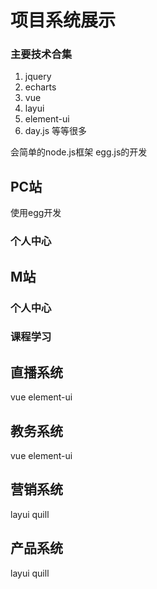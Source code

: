 # 项目系统展示

### 主要技术合集

1. jquery 
2. echarts 
3. vue 
4. layui
5. element-ui
6. day.js
等等很多
   
会简单的node.js框架 egg.js的开发

## PC站

使用egg开发  

### 个人中心

<ImageZoom
src="/crm/images/w2021-02-22351212.png"
:border="true"
width="600"
/>

## M站

### 个人中心

<ImageZoom
src="/crm/images/w2021-02-22132.png"
:border="true"
width="600"
/>

### 课程学习

<ImageZoom
src="/crm/images/w2021-02-12321.png"
:border="true"
width="600"
/>

## 直播系统

vue element-ui

<ImageZoom
src="/crm/images/sssds2w22ssdsds.png"
:border="true"
width="600"
/>

## 教务系统

vue element-ui

<ImageZoom
src="/crm/images/w2021-02-22 104212.png"
:border="true"
width="600"
/>

<ImageZoom
src="/crm/images/w2021-02-22 104253.png"
:border="true"
width="600"
/>

## 营销系统

layui  quill

<ImageZoom
src="/crm/images/w2021-02-22121212.png"
:border="true"
width="600"
/>

## 产品系统

layui  quill

<ImageZoom
src="/crm/images/w2021-02-223412.png"
:border="true"
width="600"
/>

